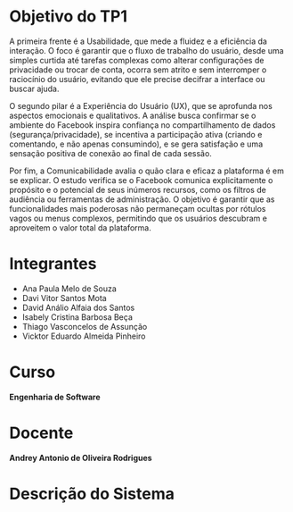 # Objetivo do TP1

A primeira frente é a Usabilidade, que mede a fluidez e a eficiência da interação. O foco é garantir que o fluxo de trabalho do usuário, desde uma simples curtida até tarefas complexas como alterar configurações de privacidade ou trocar de conta, ocorra sem atrito e sem interromper o raciocínio do usuário, evitando que ele precise decifrar a interface ou buscar ajuda.

O segundo pilar é a Experiência do Usuário (UX), que se aprofunda nos aspectos emocionais e qualitativos. A análise busca confirmar se o ambiente do Facebook inspira confiança no compartilhamento de dados (segurança/privacidade), se incentiva a participação ativa (criando e comentando, e não apenas consumindo), e se gera satisfação e uma sensação positiva de conexão ao final de cada sessão.

Por fim, a Comunicabilidade avalia o quão clara e eficaz a plataforma é em se explicar. O estudo verifica se o Facebook comunica explicitamente o propósito e o potencial de seus inúmeros recursos, como os filtros de audiência ou ferramentas de administração. O objetivo é garantir que as funcionalidades mais poderosas não permaneçam ocultas por rótulos vagos ou menus complexos, permitindo que os usuários descubram e aproveitem o valor total da plataforma.

# Integrantes

- Ana Paula Melo de Souza
- Davi Vitor Santos Mota
- David Análio Alfaia dos Santos
- Isabely Cristina Barbosa Beça
- Thiago Vasconcelos de Assunção
- Vicktor Eduardo Almeida Pinheiro

# Curso

**Engenharia de Software**

# Docente

**Andrey Antonio de Oliveira Rodrigues**

# Descrição do Sistema

